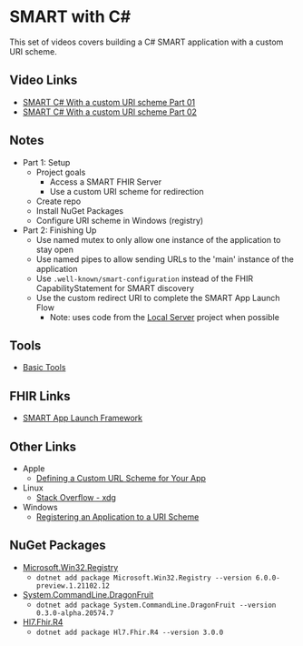 # SMART with C#

This set of videos covers building a C# SMART application with a custom URI scheme.

## Video Links

* [SMART C# With a custom URI scheme Part 01](https://youtu.be/APzpXFTZk6E)
* [SMART C# With a custom URI scheme Part 02](https://youtu.be/BWppNWHs-B8)

## Notes

* Part 1: Setup
  * Project goals
      * Access a SMART FHIR Server
      * Use a custom URI scheme for redirection
  * Create repo
  * Install NuGet Packages
  * Configure URI scheme in Windows (registry)
* Part 2: Finishing Up
  * Use named mutex to only allow one instance of the application to stay open
  * Use named pipes to allow sending URLs to the 'main' instance of the application
  * Use `.well-known/smart-configuration` instead of the FHIR CapabilityStatement for SMART discovery
  * Use the custom redirect URI to complete the SMART App Launch Flow
    * Note: uses code from the [Local Server](https://github.com/GinoCanessa/FHIR-CS-SMART-Local) project when possible

## Tools

* [Basic Tools](https://github.com/GinoCanessa/FhirDevVideoNotes/tree/main/04-CS-Project-01#tools)

## FHIR Links

* [SMART App Launch Framework](http://www.hl7.org/fhir/smart-app-launch/)

## Other Links

* Apple
  * [Defining a Custom URL Scheme for Your App](https://developer.apple.com/documentation/xcode/allowing_apps_and_websites_to_link_to_your_content/defining_a_custom_url_scheme_for_your_app)
* Linux
  * [Stack Overflow - xdg](https://unix.stackexchange.com/questions/497146/create-a-custom-url-protocol-handler)
* Windows
  * [Registering an Application to a URI Scheme](https://docs.microsoft.com/en-us/previous-versions/windows/internet-explorer/ie-developer/platform-apis/aa767914(v=vs.85)?redirectedfrom=MSDN)

## NuGet Packages

* [Microsoft.Win32.Registry](https://www.nuget.org/packages/Microsoft.Win32.Registry/)
  * `dotnet add package Microsoft.Win32.Registry --version 6.0.0-preview.1.21102.12`
* [System.CommandLine.DragonFruit](https://www.nuget.org/packages/System.CommandLine.DragonFruit/)
  * `dotnet add package System.CommandLine.DragonFruit --version 0.3.0-alpha.20574.7`
* [Hl7.Fhir.R4](https://www.nuget.org/packages/Hl7.Fhir.R4/)
  * `dotnet add package Hl7.Fhir.R4 --version 3.0.0`